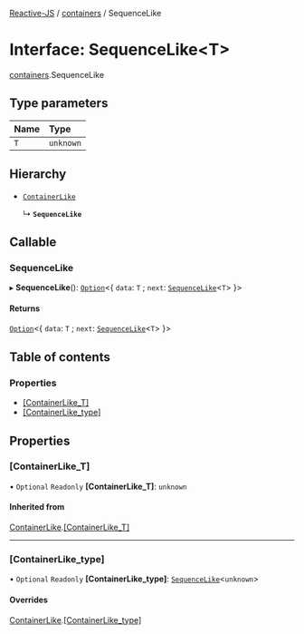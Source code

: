 [Reactive-JS](../README.md) / [containers](../modules/containers.md) / SequenceLike

# Interface: SequenceLike<T\>

[containers](../modules/containers.md).SequenceLike

## Type parameters

| Name | Type |
| :------ | :------ |
| `T` | `unknown` |

## Hierarchy

- [`ContainerLike`](containers.ContainerLike.md)

  ↳ **`SequenceLike`**

## Callable

### SequenceLike

▸ **SequenceLike**(): [`Option`](../modules/functions.md#option)<{ `data`: `T` ; `next`: [`SequenceLike`](containers.SequenceLike.md)<`T`\>  }\>

#### Returns

[`Option`](../modules/functions.md#option)<{ `data`: `T` ; `next`: [`SequenceLike`](containers.SequenceLike.md)<`T`\>  }\>

## Table of contents

### Properties

- [[ContainerLike\_T]](containers.SequenceLike.md#[containerlike_t])
- [[ContainerLike\_type]](containers.SequenceLike.md#[containerlike_type])

## Properties

### [ContainerLike\_T]

• `Optional` `Readonly` **[ContainerLike\_T]**: `unknown`

#### Inherited from

[ContainerLike](containers.ContainerLike.md).[[ContainerLike_T]](containers.ContainerLike.md#[containerlike_t])

___

### [ContainerLike\_type]

• `Optional` `Readonly` **[ContainerLike\_type]**: [`SequenceLike`](containers.SequenceLike.md)<`unknown`\>

#### Overrides

[ContainerLike](containers.ContainerLike.md).[[ContainerLike_type]](containers.ContainerLike.md#[containerlike_type])
